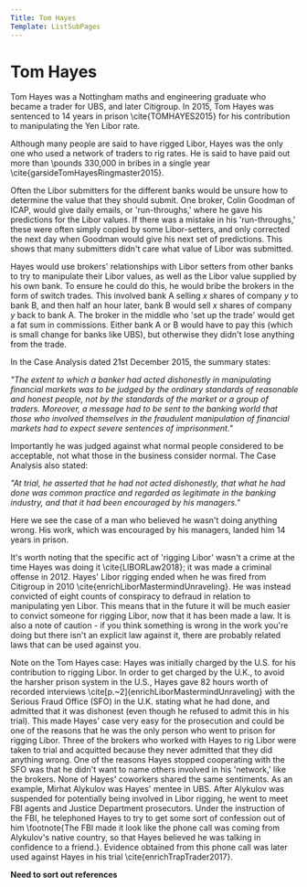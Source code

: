 ```yaml
---
Title: Tom Hayes
Template: ListSubPages
---
```


# Tom Hayes

Tom Hayes was a Nottingham maths and engineering graduate who became a trader for UBS, and later Citigroup. In 2015, Tom Hayes was
sentenced to 14 years in prison \cite{TOMHAYES2015} for his contribution to manipulating the Yen Libor rate. 

Although many people are said to have rigged Libor, Hayes was the only one who used a network of traders to rig rates. He is said to
have paid out more than \pounds 330,000 in bribes in a single year \cite{garsideTomHayesRingmaster2015}.

Often the Libor submitters for the different banks would be unsure how to determine the value that they should submit. One broker, Colin
Goodman of ICAP, would give daily emails, or 'run-throughs,' where he gave his predictions for the Libor values. If there was a mistake
in his 'run-throughs,' these were often simply copied by some Libor-setters, and only corrected the next day when Goodman would give his
next set of predictions. This shows that many submitters didn't care what value of Libor was submitted. 

Hayes would use brokers' relationships with Libor setters from other banks to try to manipulate their Libor values, as well as the Libor
value supplied by his own bank. To ensure he could do this, he would bribe the brokers in the form of switch trades. This involved bank
A selling $x$ shares of company $y$ to bank B, and then half an hour later, bank B would sell $x$ shares of company $y$ back to bank A.
The broker in the middle who 'set up the trade' would get a fat sum in commissions. Either bank A or B would have to pay this (which is
small change for banks like UBS), but otherwise they didn't lose anything from the trade. 

In the Case Analysis dated 21st December 2015, the summary states:

*"The extent to which a banker had acted dishonestly in manipulating financial markets was to be judged by the ordinary standards of
reasonable and honest people, not by the standards of the market or a group of traders. Moreover, a message had to be sent to the
banking world that those who involved themselves in the fraudulent manipulation of financial markets had to expect severe sentences of
imprisonment."*


Importantly he was judged against what normal people considered to be acceptable, not what those in the business consider normal. The Case Analysis also stated:

*"At trial, he asserted that he had not acted dishonestly, that what he had done was common practice and regarded as legitimate in the banking industry, and that it had been encouraged by his managers."*


Here we see the case of a man who believed he wasn't doing anything wrong. His work, which was encouraged by his managers, landed him 14 years in prison. 

It's worth noting that the specific act of 'rigging Libor' wasn't a crime at the time Hayes was doing it \cite{LIBORLaw2018}; it was made a criminal offense in 2012. Hayes' Libor rigging ended when he was fired from Citigroup in 2010 \cite{enrichLiborMastermindUnraveling}. He was instead convicted of eight counts of conspiracy to defraud in relation to manipulating yen Libor. This means that in the future it will be much easier to convict someone for rigging Libor, now that it has been made a law. It is also a note of caution - if you think something is wrong in the work you're doing but there isn't an explicit law against it, there are probably related laws that can be used against you.

Note on the Tom Hayes case: Hayes was initially charged by the U.S. for his contribution to rigging Libor. In order to get charged by the U.K., to avoid the harsher prison system in the U.S., Hayes gave 82 hours worth of recorded interviews \cite[p.~2]{enrichLiborMastermindUnraveling} with the Serious Fraud Office (SFO) in the U.K. stating what he had done, and admitted that it was dishonest (even though he refused to admit this in his trial). This made Hayes' case very easy for the prosecution and could be one of the reasons that he was the only person who went to prison for rigging Libor. Three of the brokers who worked with Hayes to rig Libor were taken to trial and acquitted because they never admitted that they did anything wrong. One of the reasons Hayes stopped cooperating with the SFO was that he didn't want to name others involved in his 'network,' like the brokers. None of Hayes' coworkers shared the same sentiments. As an example, Mirhat Alykulov was Hayes' mentee in UBS. After Alykulov was suspended for potentially being involved in Libor rigging, he went to meet FBI agents and Justice Department prosecutors. Under the instruction of the FBI, he telephoned Hayes to try to get some sort of confession out of him \footnote{The FBI made it look like the phone call was coming from Alykulov's native country, so that Hayes believed he was talking in confidence to a friend.}. Evidence obtained from this phone call was later used against Hayes in his trial \cite{enrichTrapTrader2017}.

**Need to sort out references**
